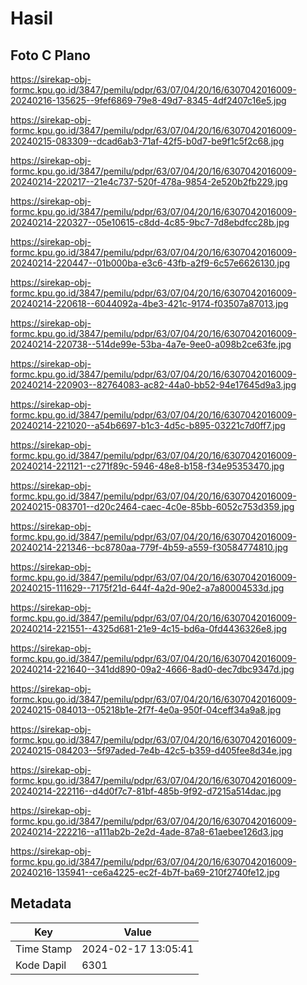 # Hasil

## Foto C Plano

https://sirekap-obj-formc.kpu.go.id/3847/pemilu/pdpr/63/07/04/20/16/6307042016009-20240216-135625--9fef6869-79e8-49d7-8345-4df2407c16e5.jpg

https://sirekap-obj-formc.kpu.go.id/3847/pemilu/pdpr/63/07/04/20/16/6307042016009-20240215-083309--dcad6ab3-71af-42f5-b0d7-be9f1c5f2c68.jpg

https://sirekap-obj-formc.kpu.go.id/3847/pemilu/pdpr/63/07/04/20/16/6307042016009-20240214-220217--21e4c737-520f-478a-9854-2e520b2fb229.jpg

https://sirekap-obj-formc.kpu.go.id/3847/pemilu/pdpr/63/07/04/20/16/6307042016009-20240214-220327--05e10615-c8dd-4c85-9bc7-7d8ebdfcc28b.jpg

https://sirekap-obj-formc.kpu.go.id/3847/pemilu/pdpr/63/07/04/20/16/6307042016009-20240214-220447--01b000ba-e3c6-43fb-a2f9-6c57e6626130.jpg

https://sirekap-obj-formc.kpu.go.id/3847/pemilu/pdpr/63/07/04/20/16/6307042016009-20240214-220618--6044092a-4be3-421c-9174-f03507a87013.jpg

https://sirekap-obj-formc.kpu.go.id/3847/pemilu/pdpr/63/07/04/20/16/6307042016009-20240214-220738--514de99e-53ba-4a7e-9ee0-a098b2ce63fe.jpg

https://sirekap-obj-formc.kpu.go.id/3847/pemilu/pdpr/63/07/04/20/16/6307042016009-20240214-220903--82764083-ac82-44a0-bb52-94e17645d9a3.jpg

https://sirekap-obj-formc.kpu.go.id/3847/pemilu/pdpr/63/07/04/20/16/6307042016009-20240214-221020--a54b6697-b1c3-4d5c-b895-03221c7d0ff7.jpg

https://sirekap-obj-formc.kpu.go.id/3847/pemilu/pdpr/63/07/04/20/16/6307042016009-20240214-221121--c271f89c-5946-48e8-b158-f34e95353470.jpg

https://sirekap-obj-formc.kpu.go.id/3847/pemilu/pdpr/63/07/04/20/16/6307042016009-20240215-083701--d20c2464-caec-4c0e-85bb-6052c753d359.jpg

https://sirekap-obj-formc.kpu.go.id/3847/pemilu/pdpr/63/07/04/20/16/6307042016009-20240214-221346--bc8780aa-779f-4b59-a559-f30584774810.jpg

https://sirekap-obj-formc.kpu.go.id/3847/pemilu/pdpr/63/07/04/20/16/6307042016009-20240215-111629--7175f21d-644f-4a2d-90e2-a7a80004533d.jpg

https://sirekap-obj-formc.kpu.go.id/3847/pemilu/pdpr/63/07/04/20/16/6307042016009-20240214-221551--4325d681-21e9-4c15-bd6a-0fd4436326e8.jpg

https://sirekap-obj-formc.kpu.go.id/3847/pemilu/pdpr/63/07/04/20/16/6307042016009-20240214-221640--341dd890-09a2-4666-8ad0-dec7dbc9347d.jpg

https://sirekap-obj-formc.kpu.go.id/3847/pemilu/pdpr/63/07/04/20/16/6307042016009-20240215-084013--05218b1e-2f7f-4e0a-950f-04ceff34a9a8.jpg

https://sirekap-obj-formc.kpu.go.id/3847/pemilu/pdpr/63/07/04/20/16/6307042016009-20240215-084203--5f97aded-7e4b-42c5-b359-d405fee8d34e.jpg

https://sirekap-obj-formc.kpu.go.id/3847/pemilu/pdpr/63/07/04/20/16/6307042016009-20240214-222116--d4d0f7c7-81bf-485b-9f92-d7215a514dac.jpg

https://sirekap-obj-formc.kpu.go.id/3847/pemilu/pdpr/63/07/04/20/16/6307042016009-20240214-222216--a111ab2b-2e2d-4ade-87a8-61aebee126d3.jpg

https://sirekap-obj-formc.kpu.go.id/3847/pemilu/pdpr/63/07/04/20/16/6307042016009-20240216-135941--ce6a4225-ec2f-4b7f-ba69-210f2740fe12.jpg


## Metadata

| Key        | Value               |
| ---------- | ------------------- |
| Time Stamp | 2024-02-17 13:05:41 |
| Kode Dapil | 6301                |



